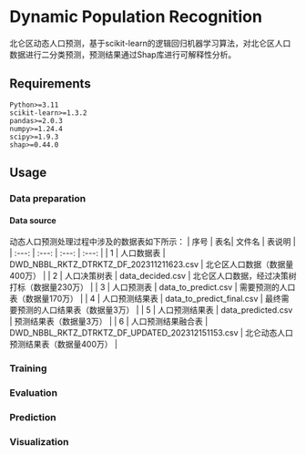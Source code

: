 # Dynamic Population Recognition
北仑区动态人口预测，基于scikit-learn的逻辑回归机器学习算法，对北仑区人口数据进行二分类预测，预测结果通过Shap库进行可解释性分析。

## Requirements
```
Python>=3.11
scikit-learn>=1.3.2
pandas>=2.0.3
numpy>=1.24.4
scipy>=1.9.3
shap>=0.44.0
```

## Usage
### Data preparation
#### Data source
动态人口预测处理过程中涉及的数据表如下所示：
| 序号 | 表名| 文件名 | 表说明 |
| :---: | :---: | :---: | :---: |
| 1 | 人口数据表 | DWD_NBBL_RKTZ_DTRKTZ_DF_202311211623.csv | 北仑区人口数据（数据量400万） | 
| 2 | 人口决策树表 | data_decided.csv | 北仑区人口数据，经过决策树打标（数据量230万） |
| 3 | 人口预测表 | data_to_predict.csv | 需要预测的人口表（数据量170万） |
| 4 | 人口预测结果表 | data_to_predict_final.csv | 最终需要预测的人口结果表（数据量3万） |
| 5 | 人口预测结果表 | data_predicted.csv | 预测结果表（数据量3万） |
| 6 | 人口预测结果融合表 | DWD_NBBL_RKTZ_DTRKTZ_DF_UPDATED_202312151153.csv | 北仑动态人口预测结果表（数据量400万） |

### Training



### Evaluation

### Prediction

### Visualization

